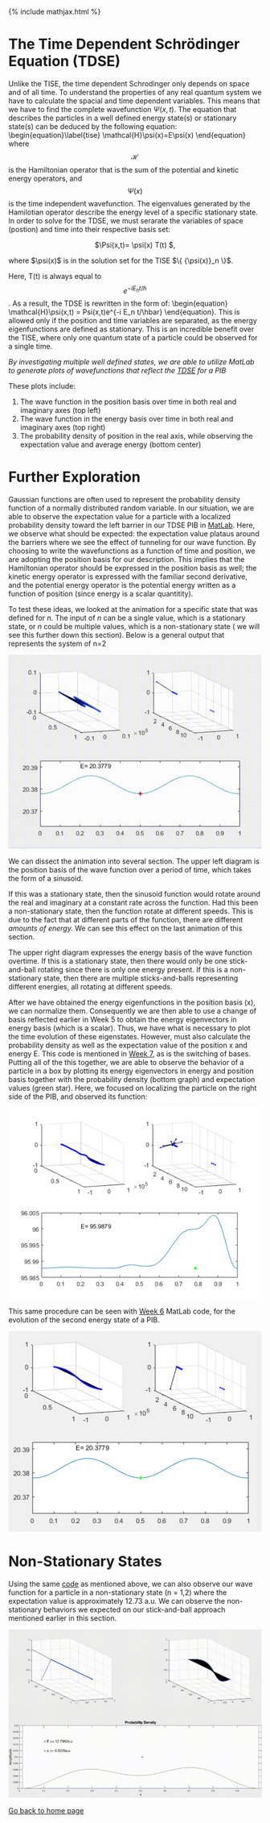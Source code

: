 {% include mathjax.html %}

# The Time Dependent Schrödinger Equation (TDSE)

Unlike the TISE, the time dependent Schrodinger only depends on space and of all time. To understand the properties
of any real quantum system we have to calculate the spacial and time dependent variables. This means that we have to find the 
complete wavefunction $\Psi(x,t)$.
The equation that describes the particles in a well defined energy state(s) or stationary state(s) can be deduced by the
following equation:
  \begin{equation}\label{tise}
    \mathcal{H}\psi(x)=E\psi(x)
\end{equation}
where $$\mathcal{H}$$ is the Hamiltonian operator that is the sum of the potential and kinetic energy operators, 
and $$\Psi(x)$$ is the time independent wavefunction.
The eigenvalues generated by the Hamilotian operator describe the energy level of a specific stationary state.
In order to solve for the TDSE, we must serarate the variables of space (postion) and time into their respective basis set:
<p align="center">  $\Psi(x,t)= \psi(x) T(t) $, </p>
where $\psi(x)$ is in the solution set for the TISE $\{ {\psi(x)}_n \}$.

Here, T(t) is always equal to $$e^{-i E_n t/\hbar}$$. As a result, the TDSE is rewritten in the form of: \begin{equation} \mathcal{H}\psi(x,t) = Psi(x,t)e^{-i E_n t/\hbar} \end{equation}. This is allowed only if the position and time variables are separated, as the energy eigenfunctions are defined as stationary. This is an incredible benefit over the TISE, where only one quantum state of a particle could be observed for a single time. 

*By investigating multiple well defined states, we are able to utilize MatLab to generate plots of wavefunctions that reflect the [TDSE](/MLW6.md) for a PIB*

These plots include: 
1. The wave function in the position basis over time in both real and imaginary axes (top left)
1. The wave function in the energy basis over time in both real and imaginary axes (top right)
1. The probability density of position in the real axis, while observing the expectation value and average energy (bottom center)


# Further Exploration 

Gaussian functions are often used to represent the probability density function of a normally distributed random variable. In our situation, we are able to observe the expectation value for a particle with a localized probability density toward the left barrier in our TDSE PIB in [MatLab](/MLW6b.md). Here, we observe what should be expected: the expectation value plataus around the barriers where we see the effect of tunneling for our wave function. By choosing to write the wavefunctions as a function of time and position, we are adopting the position basis for our description. This implies that the Hamiltonian operator should be expressed in the position basis as well; the kinetic energy operator is expressed with the familiar second derivative, and the potential energy operator is the potential energy written as a function of position (since energy is a scalar quantitity).

To test these ideas, we looked at the animation for a specific state that was defined for *n*. The input of *n* can be a single value, which is a stationary state, or *n* could be multiple values, which is a non-stationary state ( we will see this further down this section). Below is a general output that represents the system of n=2

![TDSE](/TDSE.gif)

We can dissect the animation into several section. The upper left diagram is the position basis of the wave function over a period of time, which takes the form of a sinusoid.

If this was a stationary state, then the sinusoid function would rotate around the real and imaginary at a constant rate across the function. Had this been a non-stationary state, then the function rotate at different speeds. This is due to the fact that at different parts of the function, there are different *amounts of energy.* We can see this effect on the last animation of this section.

The upper right diagram expresses the energy basis of the wave function overtime. If this is a stationary state, then there would only be one stick-and-ball rotating since there is only one energy present. If this is a non-stationary state, then there are multiple sticks-and-balls representing different energies, all rotating at different speeds. 

After we have obtained the energy eigenfunctions in the position basis (x), we can normalize them. Consequently we are then able to use a change of basis reflected earlier in Week 5 to obtain the energy eigenvectors in energy basis (which is a scalar). Thus, we have what is necessary to plot the time evolution of these eigenstates. However, must also calculate the probability density as well as the expectation value of the position x and energy E. This code is mentioned in [Week 7](/MLW6c.md), as is the switching of bases. Putting all of the this together, we are able to observe the behavior of a particle in a box by plotting its energy eigenvectors in energy and position basis together with the probability density (bottom graph) and expectation values (green star). Here, we focused on
localizing the particle on the right side of the PIB, and observed its 
function:

![test](/gif.png)



This same procedure can be seen with [Week 6](/MLW6.md) MatLab code, for the evolution of the second energy state of a PIB.


![Expectation value](/GIF2.gif)

# Non-Stationary States

Using the same [code](/MLW6c.md) as mentioned above, we can also observe our wave function for a particle in a non-stationary state (n = 1,2) where the expectation value is approximately 12.73 a.u. We can observe the non-stationary behaviors we expected on our stick-and-ball approach mentioned earlier in this section. 

![nonstationary](/GIF3.gif)



[Go back to home page](/README.md)



